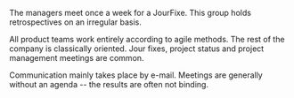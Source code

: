 The managers meet once a week for a JourFixe. This group holds retrospectives on an irregular basis.

All product teams work entirely according to agile methods. The rest of the company is classically oriented. Jour fixes, project status and project management meetings are common.

Communication mainly takes place by e-mail. Meetings are generally without an agenda -- the results are often not binding.
